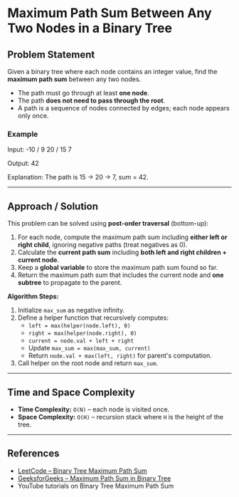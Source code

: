 # Maximum Path Sum Between Any Two Nodes in a Binary Tree

## Problem Statement

Given a binary tree where each node contains an integer value, find the **maximum path sum** between any two nodes.

- The path must go through at least **one node**.
- The path **does not need to pass through the root**.
- A path is a sequence of nodes connected by edges; each node appears only once.

### Example

Input:
-10
/
9 20
/
15 7

Output: 42

Explanation: The path is 15 → 20 → 7, sum = 42.


---

## Approach / Solution

This problem can be solved using **post-order traversal** (bottom-up):

1. For each node, compute the maximum path sum including **either left or right child**, ignoring negative paths (treat negatives as 0).  
2. Calculate the **current path sum** including **both left and right children + current node**.  
3. Keep a **global variable** to store the maximum path sum found so far.  
4. Return the maximum path sum that includes the current node and **one subtree** to propagate to the parent.

**Algorithm Steps:**

1. Initialize `max_sum` as negative infinity.
2. Define a helper function that recursively computes:
   - `left = max(helper(node.left), 0)`
   - `right = max(helper(node.right), 0)`
   - `current = node.val + left + right`
   - Update `max_sum = max(max_sum, current)`
   - Return `node.val + max(left, right)` for parent's computation.
3. Call helper on the root node and return `max_sum`.

---

## Time and Space Complexity

- **Time Complexity:** `O(N)` – each node is visited once.  
- **Space Complexity:** `O(H)` – recursion stack where `H` is the height of the tree.  

---

## References

- [LeetCode – Binary Tree Maximum Path Sum](https://leetcode.com/problems/binary-tree-maximum-path-sum/)
- [GeeksforGeeks – Maximum Path Sum in Binary Tree](https://www.geeksforgeeks.org/find-maximum-path-sum-in-a-binary-tree/)
- YouTube tutorials on Binary Tree Maximum Path Sum
